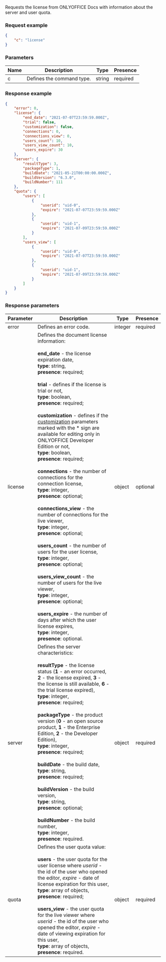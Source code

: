 Requests the license from ONLYOFFICE Docs with information about the server and user quota.

### Request example

``` json
{
    "c": "license"
}
```

### Parameters

| Name | Description               | Type   | Presence |
| ---- | ------------------------- | ------ | -------- |
| c    | Defines the command type. | string | required |

### Response example

``` json
{
    "error": 0,
    "license": {
        "end_date": "2021-07-07T23:59:59.000Z",
        "trial": false,
        "customization": false,
        "connections": 0,
        "connections_view": 0,
        "users_count": 10,
        "users_view_count": 10,
        "users_expire": 30
    },
    "server": {
        "resultType": 3,
        "packageType": 1,
        "buildDate": "2021-05-21T00:00:00.000Z",
        "buildVersion": "6.3.0",
        "buildNumber": 111
    },
    "quota": {
        "users": [
            {
                "userid": "uid-0",
                "expire": "2021-07-07T23:59:59.000Z"
            },
            {
                "userid": "uid-1",
                "expire": "2021-07-09T23:59:59.000Z"
            }
        ],
        "users_view": [
            {
                "userid": "uid-0",
                "expire": "2021-07-07T23:59:59.000Z"
            },
            {
                "userid": "uid-1",
                "expire": "2021-07-09T23:59:59.000Z"
            }
        ]
    }
}
```

### Response parameters

| Parameter | Description                                                                                                                                                                                                                                                                                                                                                                                                                                                                                                                                                                                                                                                                                                                                                                                                                                                                                                                                                                                                                                                                                                                                                                                  | Type    | Presence |
| --------- | -------------------------------------------------------------------------------------------------------------------------------------------------------------------------------------------------------------------------------------------------------------------------------------------------------------------------------------------------------------------------------------------------------------------------------------------------------------------------------------------------------------------------------------------------------------------------------------------------------------------------------------------------------------------------------------------------------------------------------------------------------------------------------------------------------------------------------------------------------------------------------------------------------------------------------------------------------------------------------------------------------------------------------------------------------------------------------------------------------------------------------------------------------------------------------------------- | ------- | -------- |
| error     | Defines an error code.                                                                                                                                                                                                                                                                                                                                                                                                                                                                                                                                                                                                                                                                                                                                                                                                                                                                                                                                                                                                                                                                                                                                                                       | integer | required |
| license   | Defines the document license information:<br><br>**end\_date** - the license expiration date,<br>**type**: string,<br>**presence**: required;<br><br>**trial** - defines if the license is trial or not,<br>**type**: boolean,<br>**presence**: required;<br><br>**customization** - defines if the [customization](../../../Usage%20API/Config/Editor/Customization/index.md) parameters marked with the \* sign are available for editing only in ONLYOFFICE Developer Edition or not,<br>**type**: boolean,<br>**presence**: required;<br><br>**connections** - the number of connections for the connection license,<br>**type**: integer,<br>**presence**: optional;<br><br>**connections\_view** - the number of connections for the live viewer,<br>**type**: integer,<br>**presence**: optional;<br><br>**users\_count** - the number of users for the user license,<br>**type**: integer,<br>**presence**: optional;<br><br>**users\_view\_count** - the number of users for the live viewer,<br>**type**: integer,<br>**presence**: optional;<br><br>**users\_expire** - the number of days after which the user license expires,<br>**type**: integer,<br>**presence**: optional. | object  | optional |
| server    | Defines the server characteristics:<br><br>**resultType** - the license status (**1** - an error occurred, **2** - the license expired, **3** - the license is still available, **6** - the trial license expired),<br>**type**: integer,<br>**presence**: required;<br><br>**packageType** - the product version (**0** - an open source product, **1** - the Enterprise Edition, **2** - the Developer Edition),<br>**type**: integer,<br>**presence**: required;<br><br>**buildDate** - the build date,<br>**type**: string,<br>**presence**: required;<br><br>**buildVersion** - the build version,<br>**type**: string,<br>**presence**: optional;<br><br>**buildNumber** - the build number,<br>**type**: integer,<br>**presence**: required.                                                                                                                                                                                                                                                                                                                                                                                                                                          | object  | required |
| quota     | Defines the user quota value:<br><br>**users** - the user quota for the user license where *userid* - the id of the user who opened the editor, *expire* - date of license expiration for this user,<br>**type**: array of objects,<br>**presence**: required;<br><br>**users\_view** - the user quota for the live viewer where *userid* - the id of the user who opened the editor, *expire* - date of viewing expiration for this user,<br>**type**: array of objects,<br>**presence**: required.                                                                                                                                                                                                                                                                                                                                                                                                                                                                                                                                                                                                                                                                                         | object  | required |
